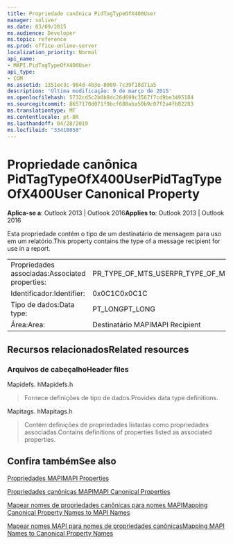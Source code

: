 ```yaml
---
title: Propriedade canônica PidTagTypeOfX400User
manager: soliver
ms.date: 03/09/2015
ms.audience: Developer
ms.topic: reference
ms.prod: office-online-server
localization_priority: Normal
api_name:
- MAPI.PidTagTypeOfX400User
api_type:
- COM
ms.assetid: 1351ec3c-984d-4b3e-8009-7c39f18d71a5
description: 'Última modificação: 9 de março de 2015'
ms.openlocfilehash: 5732cd5c2b0b8dc26d699c3567f7cd9be3495184
ms.sourcegitcommit: 8657170d071f9bcf680aba50b9c07f2a4fb82283
ms.translationtype: MT
ms.contentlocale: pt-BR
ms.lasthandoff: 04/28/2019
ms.locfileid: "33410858"
---
```

# <a name="pidtagtypeofx400user-canonical-property"></a><span data-ttu-id="5eaa4-103">Propriedade canônica PidTagTypeOfX400User</span><span class="sxs-lookup"><span data-stu-id="5eaa4-103">PidTagTypeOfX400User Canonical Property</span></span>

  
  
<span data-ttu-id="5eaa4-104">**Aplica-se a**: Outlook 2013 | Outlook 2016</span><span class="sxs-lookup"><span data-stu-id="5eaa4-104">**Applies to**: Outlook 2013 | Outlook 2016</span></span> 
  
<span data-ttu-id="5eaa4-105">Esta propriedade contém o tipo de um destinatário de mensagem para uso em um relatório.</span><span class="sxs-lookup"><span data-stu-id="5eaa4-105">This property contains the type of a message recipient for use in a report.</span></span>
  
|||
|:-----|:-----|
|<span data-ttu-id="5eaa4-106">Propriedades associadas:</span><span class="sxs-lookup"><span data-stu-id="5eaa4-106">Associated properties:</span></span>  <br/> |<span data-ttu-id="5eaa4-107">PR_TYPE_OF_MTS_USER</span><span class="sxs-lookup"><span data-stu-id="5eaa4-107">PR_TYPE_OF_MTS_USER</span></span>  <br/> |
|<span data-ttu-id="5eaa4-108">Identificador:</span><span class="sxs-lookup"><span data-stu-id="5eaa4-108">Identifier:</span></span>  <br/> |<span data-ttu-id="5eaa4-109">0x0C1C</span><span class="sxs-lookup"><span data-stu-id="5eaa4-109">0x0C1C</span></span>  <br/> |
|<span data-ttu-id="5eaa4-110">Tipo de dados:</span><span class="sxs-lookup"><span data-stu-id="5eaa4-110">Data type:</span></span>  <br/> |<span data-ttu-id="5eaa4-111">PT_LONG</span><span class="sxs-lookup"><span data-stu-id="5eaa4-111">PT_LONG</span></span>  <br/> |
|<span data-ttu-id="5eaa4-112">Área:</span><span class="sxs-lookup"><span data-stu-id="5eaa4-112">Area:</span></span>  <br/> |<span data-ttu-id="5eaa4-113">Destinatário MAPI</span><span class="sxs-lookup"><span data-stu-id="5eaa4-113">MAPI Recipient</span></span>  <br/> |
   
## <a name="related-resources"></a><span data-ttu-id="5eaa4-114">Recursos relacionados</span><span class="sxs-lookup"><span data-stu-id="5eaa4-114">Related resources</span></span>

### <a name="header-files"></a><span data-ttu-id="5eaa4-115">Arquivos de cabeçalho</span><span class="sxs-lookup"><span data-stu-id="5eaa4-115">Header files</span></span>

<span data-ttu-id="5eaa4-116">Mapidefs. h</span><span class="sxs-lookup"><span data-stu-id="5eaa4-116">Mapidefs.h</span></span>
  
> <span data-ttu-id="5eaa4-117">Fornece definições de tipo de dados.</span><span class="sxs-lookup"><span data-stu-id="5eaa4-117">Provides data type definitions.</span></span>
    
<span data-ttu-id="5eaa4-118">Mapitags. h</span><span class="sxs-lookup"><span data-stu-id="5eaa4-118">Mapitags.h</span></span>
  
> <span data-ttu-id="5eaa4-119">Contém definições de propriedades listadas como propriedades associadas.</span><span class="sxs-lookup"><span data-stu-id="5eaa4-119">Contains definitions of properties listed as associated properties.</span></span>
    
## <a name="see-also"></a><span data-ttu-id="5eaa4-120">Confira também</span><span class="sxs-lookup"><span data-stu-id="5eaa4-120">See also</span></span>



[<span data-ttu-id="5eaa4-121">Propriedades MAPI</span><span class="sxs-lookup"><span data-stu-id="5eaa4-121">MAPI Properties</span></span>](mapi-properties.md)
  
[<span data-ttu-id="5eaa4-122">Propriedades canônicas MAPI</span><span class="sxs-lookup"><span data-stu-id="5eaa4-122">MAPI Canonical Properties</span></span>](mapi-canonical-properties.md)
  
[<span data-ttu-id="5eaa4-123">Mapear nomes de propriedades canônicas para nomes MAPI</span><span class="sxs-lookup"><span data-stu-id="5eaa4-123">Mapping Canonical Property Names to MAPI Names</span></span>](mapping-canonical-property-names-to-mapi-names.md)
  
[<span data-ttu-id="5eaa4-124">Mapear nomes MAPI para nomes de propriedades canônicas</span><span class="sxs-lookup"><span data-stu-id="5eaa4-124">Mapping MAPI Names to Canonical Property Names</span></span>](mapping-mapi-names-to-canonical-property-names.md)

